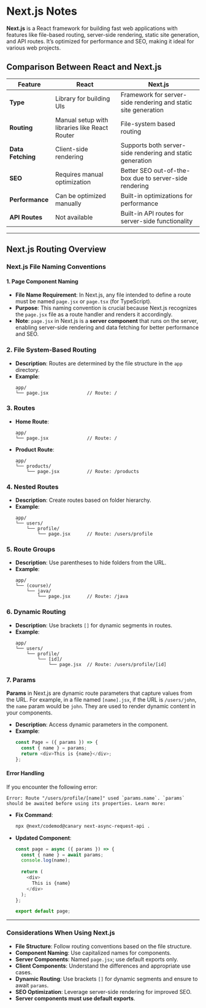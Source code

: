 # Next.js Notes


**Next.js** is a React framework for building fast web applications with features like file-based routing, server-side rendering, static site generation, and API routes. It’s optimized for performance and SEO, making it ideal for various web projects.

## Comparison Between React and Next.js

| Feature                   | React                                         | Next.js                                                     |
|---------------------------|-----------------------------------------------|-----------------------------------------------------------|
| **Type**                  | Library for building UIs                      | Framework for server-side rendering and static site generation |
| **Routing**               | Manual setup with libraries like React Router | File-system based routing                                   |
| **Data Fetching**         | Client-side rendering                         | Supports both server-side rendering and static generation   |
| **SEO**                   | Requires manual optimization                  | Better SEO out-of-the-box due to server-side rendering      |
| **Performance**           | Can be optimized manually                     | Built-in optimizations for performance                       |
| **API Routes**            | Not available                                 | Built-in API routes for server-side functionality           |

---

## Next.js Routing Overview

### Next.js File Naming Conventions

#### 1. Page Component Naming
- **File Name Requirement**: In Next.js, any file intended to define a route must be named `page.jsx` or `page.tsx` (for TypeScript).
- **Purpose**: This naming convention is crucial because Next.js recognizes the `page.jsx` file as a route handler and renders it accordingly. 
- **Note**: `page.jsx` in Next.js is a **server component** that runs on the server, enabling server-side rendering and data fetching for better performance and SEO.

### 2. File System-Based Routing
- **Description**: Routes are determined by the file structure in the `app` directory.
- **Example**: 
  ```plaintext
  app/
  └── page.jsx              // Route: /
  ```

### 3. Routes
- **Home Route**: 
  ```plaintext
  app/
  └── page.jsx              // Route: /
  ```
- **Product Route**: 
  ```plaintext
  app/
  └── products/
      └── page.jsx          // Route: /products
  ```

### 4. Nested Routes
- **Description**: Create routes based on folder hierarchy.
- **Example**: 
  ```plaintext
  app/
  └── users/
      └── profile/
          └── page.jsx      // Route: /users/profile
  ```

### 5. Route Groups
- **Description**: Use parentheses to hide folders from the URL.
- **Example**: 
  ```plaintext
  app/
  └── (course)/
      └── java/
          └── page.jsx      // Route: /java
  ```

### 6. Dynamic Routing
- **Description**: Use brackets `[]` for dynamic segments in routes.
- **Example**: 
  ```plaintext
  app/
  └── users/
      └── profile/
          └── [id]/
              └── page.jsx  // Route: /users/profile/[id]
  ```

### 7. Params
**Params** in Next.js are dynamic route parameters that capture values from the URL. For example, in a file named `[name].jsx`, if the URL is `/users/john`, the `name` param would be `john`. They are used to render dynamic content in your components.

- **Description**: Access dynamic parameters in the component.
- **Example**:
  ```javascript
  const Page = ({ params }) => {
    const { name } = params;
    return <div>This is {name}</div>;
  };
  ```

#### Error Handling
If you encounter the following error:

```plaintext
Error: Route "/users/profile/[name]" used `params.name`. `params` should be awaited before using its properties. Learn more:
```

- **Fix Command**:
  ```bash
  npx @next/codemod@canary next-async-request-api .
  ```

- **Updated Component**:
  ```javascript
  const page = async ({ params }) => {
    const { name } = await params;
    console.log(name);
    
    return (
      <div>
        This is {name}
      </div>
    );
  };

  export default page;
  ```

--- 

### Considerations When Using Next.js
- **File Structure**: Follow routing conventions based on the file structure.
- **Component Naming**: Use capitalized names for components.
- **Server Components**: Named `page.jsx`; use default exports only.
- **Client Components**: Understand the differences and appropriate use cases.
- **Dynamic Routing**: Use brackets `[]` for dynamic segments and ensure to await `params`.
- **SEO Optimization**: Leverage server-side rendering for improved SEO.
- **Server components must use default exports**.

